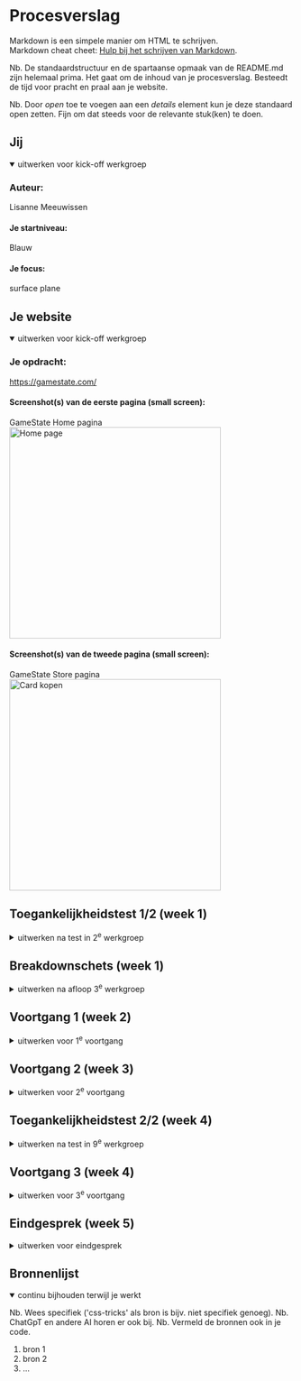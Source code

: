 # Procesverslag
Markdown is een simpele manier om HTML te schrijven.  
Markdown cheat cheet: [Hulp bij het schrijven van Markdown](https://github.com/adam-p/markdown-here/wiki/Markdown-Cheatsheet).

Nb. De standaardstructuur en de spartaanse opmaak van de README.md zijn helemaal prima. Het gaat om de inhoud van je procesverslag. Besteedt de tijd voor pracht en praal aan je website.

Nb. Door *open* toe te voegen aan een *details* element kun je deze standaard open zetten. Fijn om dat steeds voor de relevante stuk(ken) te doen.





## Jij

<details open>
  <summary>uitwerken voor kick-off werkgroep</summary>

  ### Auteur:
  Lisanne Meeuwissen

  #### Je startniveau:
 Blauw

  #### Je focus:
surface plane
 
</details>





## Je website

<details open>
  <summary>uitwerken voor kick-off werkgroep</summary>

  ### Je opdracht:
  https://gamestate.com/

  #### Screenshot(s) van de eerste pagina (small screen): 
  GameState Home pagina  
  <img src="ReadMeImages/GamestateHome.png" width="375px" alt="Home page">

  #### Screenshot(s) van de tweede pagina (small screen):
  GameState Store pagina
  <img src="ReadMeImages/Gamestatestore.png" width="375px" alt="Card kopen">
 
</details>


## Toegankelijkheidstest 1/2 (week 1)

<details>
  <summary>uitwerken na test in 2<sup>e</sup> werkgroep</summary>
Tijdens de les heeft Laura voor mij naar mijn website gekeken en via de WCAG checklist deze na gekeken. 

  ### Bevindingen
  Lijst met je bevindingen die in de test naar voren kwamen:
  Hier uit is gekomen dat de website van Gamestate over het algemeen erg toegankelijk is wel zijn er een aantal punten waar rekening mee gehouden moet worden.
  - Validate HTML gaf veel errors - CSS errors en class errors en het mist alts.
  - Wanneer je door de website heen gaan met tab word content over geslagen.
  - Horizontaal scrollen is niet mogelijk.
  - Media kan niet op pauze worden gezet.
  - Animaties zijn niet subtiel (in ieder geval de gifjes/ videos).
  

</details>



## Breakdownschets (week 1)

<details>
  <summary>uitwerken na afloop 3<sup>e</sup> werkgroep</summary>

  ### de hele pagina: 
  <img src="ReadMeImages/BreakdownSchets1.png" width="375px" alt="breakdown schets deel 1/6">
  <img src="ReadMeImages/BreakdownSchets2.png" width="375px" alt="breakdown schets deel 2/6">
  <img src="ReadMeImages/BreakdownSchets3.png" width="375px" alt="breakdown schets deel 3/6">
  <img src="ReadMeImages/BreakdownSchets4.png" width="375px" alt="breakdown schets deel 4/6">
  <img src="ReadMeImages/BreakdownSchets5.png" width="375px" alt="breakdown schets deel 5/6">
  <img src="ReadMeImages/BreakdownSchets6.png" width="375px" alt="breakdown schets deel 6/6">



</details>





## Voortgang 1 (week 2)

<details>
  <summary>uitwerken voor 1<sup>e</sup> voortgang</summary>

  ### Stand van zaken
  Ik liep helaas erg vast op het begrijpen hoe mijn website in elkaar zat en wat de 1e elementen waren/ hoe ik deze toe moest voegen. Ik had wel al de breakdown schets gemaakt en was begonnen aan de 1e code. Ik had nooit eerder een video toe gevoegd aan een website dus hier liep ik erg vast. Verder heb ik samen met Sybren gekeken naar de structuur van de website, of mijn breakdown schets correct was en heb ik vragen kunnen stellen over hoe de html nu ookalweer in elkaar zat. Hierna heb ik zelfstandig de complete HTML kunnen maken.


  ### Agenda voor meeting
  samen met je groepje opstellen

  N.V.T.

  | student 1      | student 2          | student 3    | student 4        |
  | ---            | ---                | ---          | ---              |
  | dit bespreken  | en dit             | en ik dit    | en dan ik dat    |
  | en dat ook nog | dit als er tijd is | nog een punt | dit wil ik zeker |
  | ...            | ...                | ...          | ...              |


  ### Verslag van meeting
  hier na afloop snel de uitkomsten van de meeting vastleggen

  - Maak de HTML (bespreek dit tijdens les dinsdag)

</details>





## Voortgang 2 (week 3)

<details>
  <summary>uitwerken voor 2<sup>e</sup> voortgang</summary>

  ### Stand van zaken
Ik ben klaar met de html en begonnen aan de CSS. Ik heb nog niet veel gepositioneerd maar ben begonnen met kleuren en kaders maken per sectie. 
Tijdens het gesprek gaf ik aan dat ik vast liep met de navigatie. Hierdoor heeft Sybren mij geholpen door samen de navigatie te maken. Hierna heb ik nog een aantal vragen kunnen stellen over hoe ik bepaalde elemeneten binnen mijn website het beste kon namaken.


  ### Agenda voor meeting
  samen met je groepje opstellen

  N.V.T.

  | student 1      | student 2          | student 3    | student 4        |
  | ---            | ---                | ---          | ---              |
  | dit bespreken  | en dit             | en ik dit    | en dan ik dat    |
  | en dat ook nog | dit als er tijd is | nog een punt | dit wil ik zeker |
  | ...            | ...                | ...          | ...              |


  ### Verslag van meeting
  hier na afloop snel de uitkomsten van de meeting vastleggen

  - Ga verder met de CSS

</details>





## Toegankelijkheidstest 2/2 (week 4)

<details>
  <summary>uitwerken na test in 9<sup>e</sup> werkgroep</summary>

  ### Bevindingen
  Lijst met je bevindingen die in de test naar voren kwamen (geef ook aan wat er verbeterd is):

</details>





## Voortgang 3 (week 4)

<details>
  <summary>uitwerken voor 3<sup>e</sup> voortgang</summary>

  ### Stand van zaken
  hier dit ging goed & dit was lastig (neem ook screenshots op van delen van je website en code)


  ### Agenda voor meeting
  samen met je groepje opstellen

  | student 1      | student 2          | student 3    | student 4        |
  | ---            | ---                | ---          | ---              |
  | dit bespreken  | en dit             | en ik dit    | en dan ik dat    |
  | en dat ook nog | dit als er tijd is | nog een punt | dit wil ik zeker |
  | ...            | ...                | ...          | ...              |


  ### Verslag van meeting
  hier na afloop snel de uitkomsten van de meeting vastleggen

  - punt 1
  - punt 2
  - nog een punt
  - ...

</details>





## Eindgesprek (week 5)

<details>
  <summary>uitwerken voor eindgesprek</summary>

  ### Je uitkomst - karakteristiek screenshots:
  <img src="readme-images/dummy-plaatje.jpg" width="375px" alt="uitomst opdracht 1">


  ### Dit ging goed/Heb ik geleerd: 
  Korte omschrijving met plaatjes

  <img src="readme-images/dummy-plaatje.jpg" width="375px" alt="top">


  ### Dit was lastig/Is niet gelukt:
  Korte omschrijving met plaatjes

  <img src="readme-images/dummy-plaatje.jpg" width="375px" alt="bummer">
</details>





## Bronnenlijst

<details open>
  <summary>continu bijhouden terwijl je werkt</summary>

  Nb. Wees specifiek ('css-tricks' als bron is bijv. niet specifiek genoeg). 
  Nb. ChatGpT en andere AI horen er ook bij.
  Nb. Vermeld de bronnen ook in je code.

  1. bron 1
  2. bron 2
  3. ...

</details>
